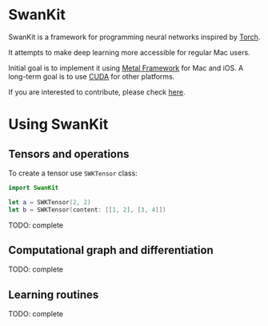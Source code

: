 # SwanKit

SwanKit is a framework for programming neural networks inspired by [Torch](http://torch.ch/).

It attempts to make deep learning more accessible for regular Mac users.

Initial goal is to implement it using [Metal Framework](https://developer.apple.com/metal/) for Mac and iOS.
A long-term goal is to use [CUDA](https://developer.nvidia.com/cuda-zone) for other platforms.

If you are interested to contribute, please check [here](./CONTRIBUTING.md).

# Using SwanKit

## Tensors and operations

To create a tensor use `SWKTensor` class:

```swift
import SwanKit

let a = SWKTensor(2, 2)
let b = SWKTensor(content: [[1, 2], [3, 4]])
```

TODO: complete

## Computational graph and differentiation

TODO: complete

## Learning routines

TODO: complete
